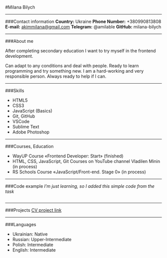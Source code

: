 #Milana Bilych

---
###Contact information
__Country:__ Ukraine
__Phone Number:__ +380990813808
__E-mail:__ akimmilana@gmail.com
__Telegram:__ @amilable
__GitHub:__ milana-bilych

---
###About me
<p> Аfter completing secondary education I want to try myself in the frontend development.  </p>
<p> Can adapt to any conditions and deal with people. Ready to learn programming and try something new. I am a hard-working and very responsible person. Always ready to help if I can. </p>

---
###Skills
* HTML5
* CSS3
* JavaScript (Basics)
* Git, GitHub
* VSCode
* Sublime Text
* Adobe Photoshop

---
###Courses, Education
* WayUP Course «Frontend Developer: Start» (finished)
* HTML, CSS, JavaScript, Git Courses on YouTube channel Vladilen Minin (in process)
* RS Schools Course «JavaScript/Front-end. Stage 0» (in process)

---
###Code example
_I’m just learning, so I added this simple code from the task_
```

```

---
###Projects
[CV project link](https://milana-bilych.github.io/rsschool-cv/cv)

---
###Languages
* Ukrainian: Native 
* Russian: Upper-Intermediate
* Polish: Intermediate
* English: Intermediate